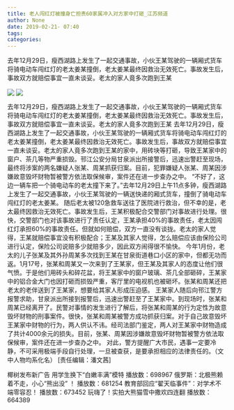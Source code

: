 ```yaml
---
title: 老人闯红灯被撞身亡担责60家属冲入对方家中打砸_江苏频道
author: None
date: 2019-02-21- 07:40
tags: 
categories: 
---
```

去年12月29日，瘦西湖路上发生了一起交通事故，小伙王某驾驶的一辆厢式货车将骑电动车闯红灯的老太姜某撞倒，老太姜某最终因救治无效死亡。事故发生后，事故双方就赔偿事宜一直未谈妥。老太的家人竟多次跑到王某
<!-- more -->
                
<img align="center" border="0" src="http://p0.ifengimg.com/a/2019_08/ff4d38d3a5db35b_size15_w500_h333.jpg" />
                
<img align="center" border="0" src="http://p2.ifengimg.com/a/2016/0810/204c433878d5cf9size1_w16_h16.png" />
                
            
去年12月29日，瘦西湖路上发生了一起交通事故，小伙王某驾驶的一辆厢式货车将骑电动车闯红灯的老太姜某撞倒，老太姜某最终因救治无效死亡。事故发生后，事故双方就赔偿事宜一直未谈妥。老太的家人竟多次跑到王某
去年12月29日，瘦西湖路上发生了一起交通事故，小伙王某驾驶的一辆厢式货车将骑电动车闯红灯的老太姜某撞倒，老太姜某最终因救治无效死亡。事故发生后，事故双方就赔偿事宜一直未谈妥。老太的家人竟多次跑到王某的家中，用砖块等打砸，导致王某家中的窗户、茶几等物严重损毁。邗江公安分局甘泉派出所接警后，迅速出警赶至现场，最终将涉案的两名嫌疑人张某、周某抓获归案。目前，犯罪嫌疑人张某、周某因涉嫌故意毁坏财物暂被警方依法取保候审，案件还在进一步查办之中。
“不好了，这边一辆车把一个骑电动车的老太撞下来了。”去年12月29日上午11点多钟，瘦西湖路上发生了一起交通事故，小伙王某驾驶的一辆送快递的厢式货车，撞倒了骑电动车闯红灯的老太姜某。
随后老太被120急救车送往了医院进行救治，但不幸的是，老太最终因救治无效死亡。事故发生后，王某积极配合交警部门对事故进行处理。很快，交警部门也对该事故进行了责任认定，王某承担40%的事故责任，老太因闯红灯承担60%的事故责任。但就如何赔偿，双方一直没有谈拢。老太的家人觉得，王某就赔偿事宜没有积极配合；王某及其家人觉得，怎么赔偿应该由保险公司进行认定，保险公司说赔多少就赔多少，因此双方闹得很不愉快。
今年1月份，老太的儿子张某及其外孙周某多次找到王某在甘泉街道巷口小区的家中，但都无功而返。1月17号，张某和周某又一次来到了王某家，但王某及其家人的态度让他们很气愤。于是他们用砖头和碎花盆，将王某家中的窗户玻璃、茶几全部砸碎，王某家中的铝合金大门也因打砸而损毁严重，客厅里的电视机也被砸坏。张某和周某还把老太的老伴送到了王某家，想要给其家人形成压迫感。
王某家人随后向邗江警方报警求助，甘泉派出所接到报警后，迅速出警赶至了王某家中。到现场时，张某和周某已经离开了。民警对事情的发生进行了解后，将张某和周某的行为定性为故意毁坏财物的刑事案件。很快，张某和周某被警方成功抓获归案。对于自己故意毁坏王某家中财物的行为，两人供认不讳。经司法部门鉴定，两人对王某家中财物造成了共计4000余元的损失。目前，张某、周某因涉嫌故意毁坏财物暂被警方依法取保候审，案件还在进一步查办之中。
对此，警方提醒广大市民，遇事一定要冷静，不可采用极端手段自行处理，一旦被查获，是要承担相应的法律责任的。（文中人物均系化名）
[责任编辑：潘文茜]
            
椰树发布新广告 用学生换下“白嫩丰满”模特
播放数：698967
俄罗斯：北极熊赖着不走，小心“熊出没” ！
播放数：681254
教育部回应“翟天临事件”：对学术不端零容忍！
播放数：673452
玩嗨了！实拍大熊猫雪中撒欢四连翻
播放数：664389

